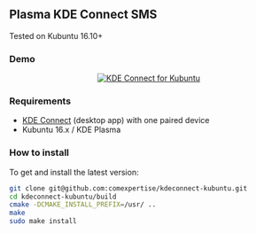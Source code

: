## Plasma KDE Connect SMS

Tested on Kubuntu 16.10+

### Demo
<div align="center">
  <a href="https://youtu.be/DCGK2X_62-Y"><img src="https://img.youtube.com/vi/DCGK2X_62-Y/0.jpg" alt="KDE Connect for Kubuntu"></a>
</div>


### Requirements
* [KDE Connect](https://github.com/KDE/kdeconnect-kde) (desktop app) with one paired device
* Kubuntu 16.x / KDE Plasma

### How to install
To get and install the latest version:

```bash
git clone git@github.com:comexpertise/kdeconnect-kubuntu.git
cd kdeconnect-kubuntu/build
cmake -DCMAKE_INSTALL_PREFIX=/usr/ ..
make
sudo make install
```
 
